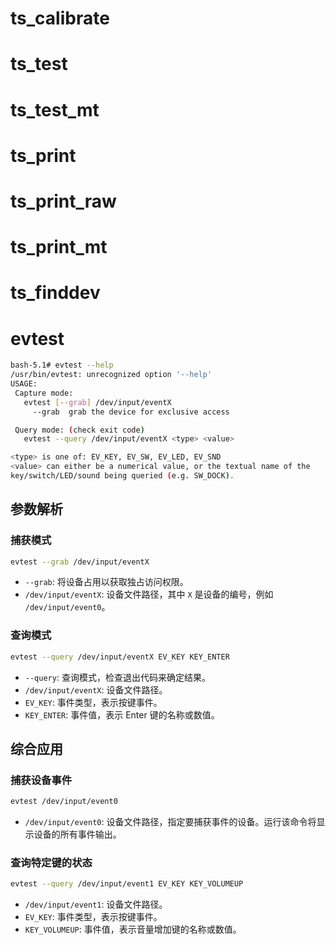 # ts_calibrate

# ts_test

# ts_test_mt

# ts_print

# ts_print_raw

# ts_print_mt

# ts_finddev


# evtest
```bash
bash-5.1# evtest --help
/usr/bin/evtest: unrecognized option '--help'
USAGE:
 Capture mode:
   evtest [--grab] /dev/input/eventX
     --grab  grab the device for exclusive access

 Query mode: (check exit code)
   evtest --query /dev/input/eventX <type> <value>

<type> is one of: EV_KEY, EV_SW, EV_LED, EV_SND
<value> can either be a numerical value, or the textual name of the
key/switch/LED/sound being queried (e.g. SW_DOCK).
```

## 参数解析

### 捕获模式

```bash
evtest --grab /dev/input/eventX
```
- `--grab`: 将设备占用以获取独占访问权限。
- `/dev/input/eventX`: 设备文件路径，其中 `X` 是设备的编号，例如 `/dev/input/event0`。

### 查询模式

```bash
evtest --query /dev/input/eventX EV_KEY KEY_ENTER
```
- `--query`: 查询模式，检查退出代码来确定结果。
- `/dev/input/eventX`: 设备文件路径。
- `EV_KEY`: 事件类型，表示按键事件。
- `KEY_ENTER`: 事件值，表示 Enter 键的名称或数值。

## 综合应用

### 捕获设备事件

```bash
evtest /dev/input/event0
```
- `/dev/input/event0`: 设备文件路径，指定要捕获事件的设备。运行该命令将显示设备的所有事件输出。

### 查询特定键的状态

```bash
evtest --query /dev/input/event1 EV_KEY KEY_VOLUMEUP
```
- `/dev/input/event1`: 设备文件路径。
- `EV_KEY`: 事件类型，表示按键事件。
- `KEY_VOLUMEUP`: 事件值，表示音量增加键的名称或数值。